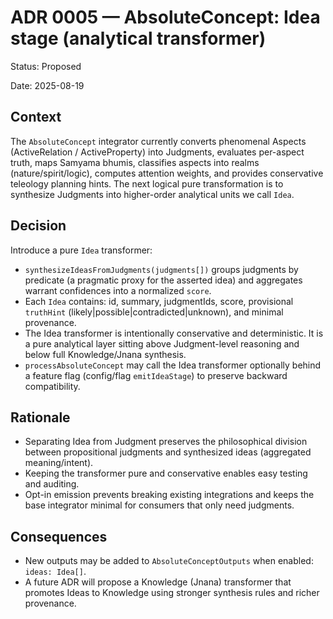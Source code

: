 # ADR 0005 — AbsoluteConcept: Idea stage (analytical transformer)

Status: Proposed

Date: 2025-08-19

## Context

The `AbsoluteConcept` integrator currently converts phenomenal Aspects (ActiveRelation / ActiveProperty) into Judgments, evaluates per-aspect truth, maps Samyama bhumis, classifies aspects into realms (nature/spirit/logic), computes attention weights, and provides conservative teleology planning hints. The next logical pure transformation is to synthesize Judgments into higher-order analytical units we call `Idea`.

## Decision

Introduce a pure `Idea` transformer:

- `synthesizeIdeasFromJudgments(judgments[])` groups judgments by predicate (a pragmatic proxy for the asserted idea) and aggregates warrant confidences into a normalized `score`.
- Each `Idea` contains: id, summary, judgmentIds, score, provisional `truthHint` (likely|possible|contradicted|unknown), and minimal provenance.
- The Idea transformer is intentionally conservative and deterministic. It is a pure analytical layer sitting above Judgment-level reasoning and below full Knowledge/Jnana synthesis.
- `processAbsoluteConcept` may call the Idea transformer optionally behind a feature flag (config/flag `emitIdeaStage`) to preserve backward compatibility.

## Rationale

- Separating Idea from Judgment preserves the philosophical division between propositional judgments and synthesized ideas (aggregated meaning/intent).
- Keeping the transformer pure and conservative enables easy testing and auditing.
- Opt-in emission prevents breaking existing integrations and keeps the base integrator minimal for consumers that only need judgments.

## Consequences

- New outputs may be added to `AbsoluteConceptOutputs` when enabled: `ideas: Idea[]`.
- A future ADR will propose a Knowledge (Jnana) transformer that promotes Ideas to Knowledge using stronger synthesis rules and richer provenance.

